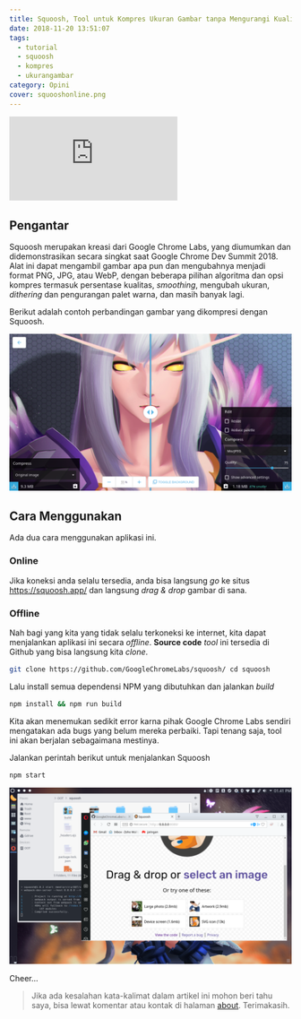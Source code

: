 ```yaml
---
title: Squoosh, Tool untuk Kompres Ukuran Gambar tanpa Mengurangi Kualitas
date: 2018-11-20 13:51:07
tags: 
  - tutorial
  - squoosh
  - kompres
  - ukurangambar
category: Opini
cover: squooshonline.png
---
```


<div class="video-container"><iframe src="https://www.youtube.com/embed/ipNW6lJHVEs" frameborder="0" allowfullscreen></iframe></div>

## Pengantar

Squoosh merupakan kreasi dari Google Chrome Labs, yang diumumkan dan didemonstrasikan secara singkat saat Google Chrome Dev Summit 2018. Alat ini dapat mengambil gambar apa pun dan mengubahnya menjadi format PNG, JPG, atau WebP, dengan beberapa pilihan algoritma dan opsi kompres termasuk persentase kualitas, *smoothing*, mengubah ukuran, *dithering* dan pengurangan palet warna, dan masih banyak lagi.

Berikut adalah contoh perbandingan gambar yang dikompresi dengan Squoosh.

![Squoosh](squooshonline.png)

## Cara Menggunakan

Ada dua cara menggunakan aplikasi ini.

### Online

Jika koneksi anda selalu tersedia, anda bisa langsung *go* ke situs https://squoosh.app/ dan langsung *drag & drop* gambar di sana.

### Offline

Nah bagi yang kita yang tidak selalu terkoneksi ke internet, kita dapat menjalankan aplikasi ini secara *offline*. **Source code** *tool* ini tersedia di Github yang bisa langsung kita *clone*.
```bash
git clone https://github.com/GoogleChromeLabs/squoosh/ cd squoosh
```

Lalu install semua dependensi NPM yang dibutuhkan dan jalankan *build*
```bash
npm install && npm run build
```

Kita akan menemukan sedikit error karna pihak Google Chrome Labs sendiri mengatakan ada bugs yang belum mereka perbaiki. Tapi tenang saja, tool ini akan berjalan sebagaimana mestinya.

Jalankan perintah berikut untuk menjalankan Squoosh
```bash
npm start
```

![Squoosh offline](squoosh.png)

Cheer...

> Jika ada kesalahan kata-kalimat dalam artikel ini mohon beri tahu saya, bisa lewat komentar atau kontak di halaman [about](https://blog.aflasio.com/about). Terimakasih.